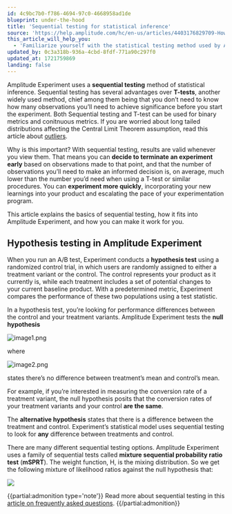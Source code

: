 ```yaml
---
id: 4c9bc7b0-f786-4694-97c0-4668958ad1de
blueprint: under-the-hood
title: 'Sequential testing for statistical inference'
source: 'https://help.amplitude.com/hc/en-us/articles/4403176829709-How-Amplitude-Experiment-uses-sequential-testing-for-statistical-inference'
this_article_will_help_you:
  - 'Familiarize yourself with the statistical testing method used by Amplitude Experiment'
updated_by: 0c3a318b-936a-4cbd-8fdf-771a90c297f0
updated_at: 1721759869
landing: false
---
```

Amplitude Experiment uses a **sequential testing** method of statistical inference. Sequential testing has several advantages over **T-tests**, another widely used method, chief among them being that you don’t need to know how many observations you’ll need to achieve significance before you start the experiment. Both Sequential testing and T-test can be used for binary metrics and conitnuous metrics. If you are worried about long tailed distributions affecting the Central Limit Theorem assumption, read this article about [outliers](docs/feature-experiment/advanced-techniques/find-and-resolve-outliers-in-your-data). 

Why is this important? With sequential testing, results are valid whenever you view them. That means you can **decide to terminate an experiment early** based on observations made to that point, and that the number of observations you’ll need to make an informed decision is, on average, much lower than the number you’d need when using a T-test or similar procedures. You can **experiment more quickly**, incorporating your new learnings into your product and escalating the pace of your experimentation program.

This article explains the basics of sequential testing, how it fits into Amplitude Experiment, and how you can make it work for you.

## Hypothesis testing in Amplitude Experiment

When you run an A/B test, Experiment conducts a **hypothesis test** using a randomized control trial, in which users are randomly assigned to either a treatment variant or the control. The control represents your product as it currently is, while each treatment includes a set of potential changes to your current baseline product. With a predetermined metric, Experiment compares the performance of these two populations using a test statistic. 

In a hypothesis test, you’re looking for performance differences between the control and your treatment variants. Amplitude Experiment tests the **null hypothesis** 

![image1.png](/docs/output/img/under-the-hood/image1-png.png) 

where 

![image2.png](/docs/output/img/under-the-hood/image2-png.png) 

states there’s no difference between treatment’s mean and control’s mean.

For example, if you’re interested in measuring the conversion rate of a treatment variant, the null hypothesis posits that the conversion rates of your treatment variants and your control **are the same**.

The **alternative hypothesis** states that there is a difference between the treatment and control. Experiment’s statistical model uses sequential testing to look for **any** difference between treatments and control.

There are many different sequential testing options. Amplitude Experiment uses a family of sequential tests called **mixture sequential probability ratio test** (**mSPRT**). The weight function, H, is the mixing distribution. So we get the following mixture of likelihood ratios against the null hypothesis that:

![](statamic://asset::help_center_conversions::under-the-hood/equation.png)

{{partial:admonition type='note'}}
 Read more about sequential testing in this [article on frequently asked questions](/docs/faq/sequential-testing).
{{/partial:admonition}}
